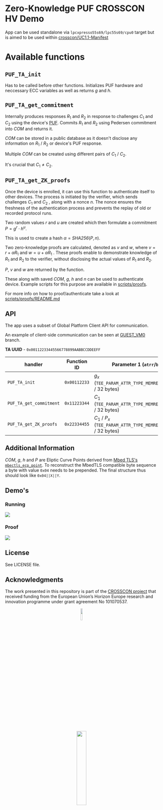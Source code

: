 # Zero-Knowledge PUF CROSSCON HV Demo

App can be used standalone via `lpcxpresso55s69/lpc55s69/cpu0` target but is
aimed to be used within
[crosscon/UC1.1-Manifest](https://github.com/crosscon/UC1.1-Manifest#)

# Available functions

## `PUF_TA_init`

Has to be called before other functions. Initializes PUF hardware and neccessary
ECC variables as well as returns $g$ and $h$.

## `PUF_TA_get_commitment`

Internally produces responses $R_1$ and $R_2$ in response to challenges $C_1$ and
$C_2$ using the device's [PUF](https://en.wikipedia.org/wiki/Physical_unclonable_function).
Commits $R_1$ and $R_2$ using Pedersen commitment into $\textit{COM}$ and returns it.

$\textit{COM}$ can be stored in a public database as it doesn't disclose any information
on $R_1$ / $R_2$ or device's PUF response.

Multiple $\textit{COM}$ can be created using different pairs of $C_1$ / $C_2$.

It's crucial that $C_1 \neq C_2$.

## `PUF_TA_get_ZK_proofs`

Once the device is enrolled, it can use this function to authenticate itself to other
devices. The process is initiated by the verifier, which sends
challenges $C_1$ and $C_2$ , along with a nonce $n$. The nonce ensures the
freshness of the authentication process and prevents the replay of old or recorded
protocol runs.

Two random values $r$ and $u$ are created which then formulate a commitment
$P=g^r \cdot h^u$.

This is used to create a hash $\alpha = \textit{SHA256}(P, n)$.

Two zero-knowledge proofs are calculated, denoted as $v$ and $w$, where
$v = r + \alpha R_1$ and $w = u + \alpha R_1$ . These proofs enable to demonstrate
knowledge of $R_1$ and $R_2$ to the verifier, without disclosing the actual values of
$R_1$ and $R_2$.

$P$, $v$ and $w$ are returned by the function.

These along with saved $\textit{COM}$, $g$, $h$ and $n$ can be used to authenticate device.
Example scripts for this purpose are available in [scripts/proofs](./scripts/proofs).

For more info on how to proof/authenticate take a look at [scripts/proofs/README.md](./scripts/proofs/README.md)

## API

The app uses a subset of Global Platform Client API for communication.

An example of client-side communication can be seen at [GUEST_VM0](https://github.com/crosscon/ZK-PUF-Zephyr-Demo/tree/GUEST_VM0)
branch.

**TA UUID** - `0x00112233445566778899AABBCCDDEEFF`

| handler                 | Function ID   | Parameter 1 (`atrr`/`b`)                                      | Parameter 2 (`atrr`/`b`)                                      | Parameter 3 (`atrr`/`b`)                                            | Parameter 4 (`atrr`/`b`)                                          |
|-------------------------|---------------|---------------------------------------------------------------|---------------------------------------------------------------|---------------------------------------------------------------------|-------------------------------------------------------------------|
| `PUF_TA_init`           | `0x00112233`  | $g_x$ (`TEE_PARAM_ATTR_TYPE_MEMREF_OUTPUT` / 32 bytes)        | $g_y$ (`TEE_PARAM_ATTR_TYPE_MEMREF_OUTPUT` / 32 bytes)        | $h_x$ (`TEE_PARAM_ATTR_TYPE_MEMREF_OUTPUT` / 32 bytes)              | $h_y$ (`TEE_PARAM_ATTR_TYPE_MEMREF_OUTPUT` / 32 bytes)            |
| `PUF_TA_get_commitment` | `0x11223344`  | $C_1$ (`TEE_PARAM_ATTR_TYPE_MEMREF_INPUT` / 32 bytes)         | $C_2$ (`TEE_PARAM_ATTR_TYPE_MEMREF_INPUT` / 32 bytes)         | $\textit{COM}_x$ (`TEE_PARAM_ATTR_TYPE_MEMREF_OUTPUT` / 32 bytes)   | $\textit{COM}_y$ (`TEE_PARAM_ATTR_TYPE_MEMREF_OUTPUT` / 32 bytes) |
| `PUF_TA_get_ZK_proofs`  | `0x22334455`  | $C_1$ / $P_x$ (`TEE_PARAM_ATTR_TYPE_MEMREF_INOUT` / 32 bytes) | $C_2$ / $P_y$ (`TEE_PARAM_ATTR_TYPE_MEMREF_INOUT` / 32 bytes) | $n$ / $v$ (`TEE_PARAM_ATTR_TYPE_MEMREF_INOUT` / 64 bytes)           | $w$ (`TEE_PARAM_ATTR_TYPE_MEMREF_OUTPUT` / 64 bytes)              |

## Additional Information

$\textit{COM}$, $g$, $h$ and $P$ are Eliptic Curve Points derived from
[Mbed TLS's `mbectls_ecp_point`](https://mbed-tls.readthedocs.io/projects/api/en/development/api/struct/structmbedtls__ecp__point/).
To reconstruct the MbedTLS compatible byte sequence a byte with value `0x04`
needs to be prepended. The final structure thus should look like `0x04||X||Y`.

## Demo's

### Running

![](./doc/gif/running_demo.gif)

### Proof

![](./doc/gif/proof_demo.gif)

## License

See LICENSE file.

## Acknowledgments

The work presented in this repository is part of the
[CROSSCON project](https://crosscon.eu/) that received funding from the European
Union’s Horizon Europe research and innovation programme under grant agreement
No 101070537.

<p align="center">
    <img src="https://crosscon.eu/sites/crosscon/themes/crosscon/images/eu.svg" width=10% height=10%>
</p>

<p align="center">
    <img src="https://crosscon.eu/sites/crosscon/files/public/styles/large_1080_/public/content-images/media/2023/crosscon_logo.png?itok=LUH3ejzO" width=25% height=25%>
</p>
